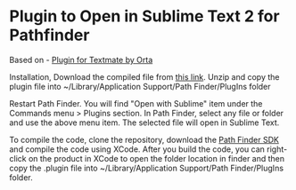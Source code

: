 # Plugin to Open in Sublime Text 2 for Pathfinder #

Based on - [Plugin for Textmate by Orta](https://github.com/orta/pathfinder_open_in_textmate)

Installation, Download the compiled file from [this link](https://github.com/ramkola/pathfinder_open_in_sublime/blob/master/pathfinder_open_in_sublimetext.plugin.zip?raw=true).  Unzip and copy the plugin file into ~/Library/Application Support/Path Finder/PlugIns folder

Restart Path Finder.  You will find "Open with Sublime" item under the Commands menu >  Plugins section.  In Path Finder, select any file or folder and use the above menu item.  The selected file will open in Sublime Text.

To compile the code, clone the repository, download the [Path Finder SDK](http://get.cocoatech.com/PathFinderSDK.zip) and compile the code using XCode.  After you build the code, you can right-click on the product in XCode to open the folder location in finder and then copy the .plugin file into ~/Library/Application Support/Path Finder/PlugIns folder.